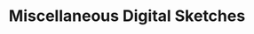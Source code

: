 ---
layout: post
title: Miscellaneous Digital Sketches
photos:
  bw0: https://orig00.deviantart.net/d36c/f/2018/027/7/9/01_11_17_whale_sketch_by_pixellypie_dav41l8_by_pixellypie-dc1cs38.png
  bw1: http://pre15.deviantart.net/3f16/th/pre/i/2017/091/6/8/squarewhale_by_pixellypie-db4cr1o.png
  bw2: https://img00.deviantart.net/0cf1/i/2018/027/7/4/01_26_17_study_1_by_pixellypie_dawrnl9_by_pixellypie-dc1cs7q.png
  bw3: http://pre06.deviantart.net/5e7a/th/pre/i/2017/091/2/d/cat2png_by_pixellypie-db4cptu.png
---